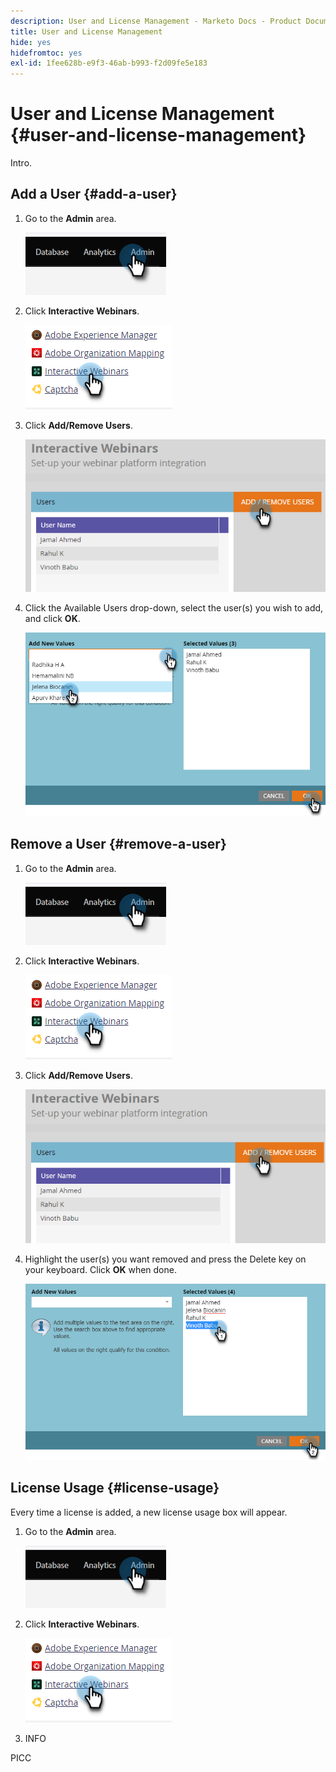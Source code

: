 ```yaml
---
description: User and License Management - Marketo Docs - Product Documentation
title: User and License Management
hide: yes
hidefromtoc: yes
exl-id: 1fee628b-e9f3-46ab-b993-f2d09fe5e183
---
```

# User and License Management {#user-and-license-management}

Intro.

## Add a User {#add-a-user}

1. Go to the **Admin** area.

   ![](assets/user-and-license-management-1.png)

1. Click **Interactive Webinars**.

   ![](assets/user-and-license-management-2.png)

1. Click **Add/Remove Users**.

   ![](assets/user-and-license-management-3.png)

1. Click the Available Users drop-down, select the user(s) you wish to add, and click **OK**.

   ![](assets/user-and-license-management-4.png)

## Remove a User {#remove-a-user}

1. Go to the **Admin** area.

   ![](assets/user-and-license-management-5.png)

1. Click **Interactive Webinars**.

   ![](assets/user-and-license-management-6.png)

1. Click **Add/Remove Users**.

   ![](assets/user-and-license-management-7.png)

1. Highlight the user(s) you want removed and press the Delete key on your keyboard. Click **OK** when done.

   ![](assets/user-and-license-management-8.png)

## License Usage {#license-usage}

Every time a license is added, a new license usage box will appear.

1. Go to the **Admin** area.

   ![](assets/user-and-license-management-9.png)

1. Click **Interactive Webinars**.

   ![](assets/user-and-license-management-10.png)

1. INFO

PICC
